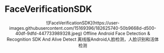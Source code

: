 # FaceVerificationSDK

<div align=center>![FaceVerificationSDK](https://user-images.githubusercontent.com/15169396/182625740-50b9668d-d500-40df-9dfd-447733989328.jpeg)
Offline Android Face Detection &amp; Recognition SDK And Alive Detect 离线版Android人脸检测，人脸识别和活体检测
